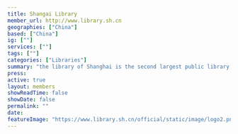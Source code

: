 ```yaml
---
title: Shangai Library
member_url: http://www.library.sh.cn
geographies: ["China"]
based: ["China"]
ig: [""] 
services: [""] 
tags: [""]
categories: ["Libraries"]
summary: "the library of Shanghai is the second largest public library in China."
press:
active: true
layout: members
showReadTime: false
showDate: false
permalink: ""
date: 
featureImage: "https://www.library.sh.cn/official/static/image/logo2.png"
---
```

